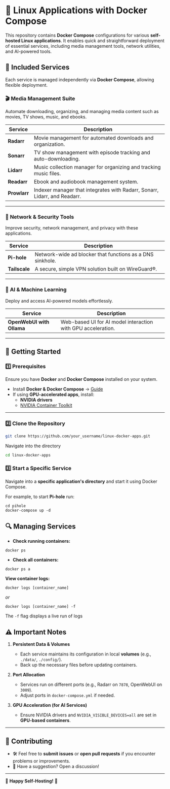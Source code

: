# 🐳 Linux Applications with Docker Compose

This repository contains **Docker Compose** configurations for various **self-hosted Linux applications**. It enables quick and straightforward deployment of essential services, including media management tools, network utilities, and AI-powered tools.

## 📌 Included Services

Each service is managed independently via **Docker Compose**, allowing flexible deployment.

### 🎬 **Media Management Suite**

Automate downloading, organizing, and managing media content such as movies, TV shows, music, and ebooks.

| Service      | Description                                                               |
| ------------ | ------------------------------------------------------------------------- |
| **Radarr**   | Movie management for automated downloads and organization.                |
| **Sonarr**   | TV show management with episode tracking and auto-downloading.            |
| **Lidarr**   | Music collection manager for organizing and tracking music files.         |
| **Readarr**  | Ebook and audiobook management system.                                    |
| **Prowlarr** | Indexer manager that integrates with Radarr, Sonarr, Lidarr, and Readarr. |

---

### 🔐 **Network & Security Tools**

Improve security, network management, and privacy with these applications.

| Service       | Description                                               |
| ------------- | --------------------------------------------------------- |
| **Pi-hole**   | Network-wide ad blocker that functions as a DNS sinkhole. |
| **Tailscale** | A secure, simple VPN solution built on WireGuard®.        |

---

### 🤖 **AI & Machine Learning**

Deploy and access AI-powered models effortlessly.

| Service                   | Description                                                  |
| ------------------------- | ------------------------------------------------------------ |
| **OpenWebUI with Ollama** | Web-based UI for AI model interaction with GPU acceleration. |

---

## 🚀 Getting Started

### 1️⃣ **Prerequisites**

Ensure you have **Docker** and **Docker Compose** installed on your system.

- Install **Docker & Docker Compose** → [Guide](https://docs.docker.com/get-docker/)
- If using **GPU-accelerated apps**, install:
  - **NVIDIA drivers**
  - [NVIDIA Container Toolkit](https://docs.nvidia.com/datacenter/cloud-native/container-toolkit/install-guide.html)

---

### 2️⃣ **Clone the Repository**

```sh
git clone https://github.com/your_username/linux-docker-apps.git
```

Navigate into the directory

```sh
cd linux-docker-apps
```

### 3️⃣ **Start a Specific Service**

Navigate into a **specific application's directory** and start it using Docker Compose.

For example, to start **Pi-hole** run:

```
cd pihole
docker-compose up -d
```

## 🔍 Managing Services

- **Check running containers:**

```
docker ps
```

- **Check all containers:**

```
docker ps a
```

**View container logs:**

```
docker logs [container_name]
```

_or_

```
docker logs [container_name] -f
```

The `-f` flag displays a live run of logs

## ⚠️ Important Notes

1.  **Persistent Data & Volumes**

    - Each service maintains its configuration in local **volumes** (e.g., `./data/`, `./config/`).
    - Back up the necessary files before updating containers.

2.  **Port Allocation**

    - Services run on different ports (e.g., Radarr on `7878`, OpenWebUI on `3009`).
    - Adjust ports in `docker-compose.yml` if needed.

3.  **GPU Acceleration (for AI Services)**

    - Ensure NVIDIA drivers and `NVIDIA_VISIBLE_DEVICES=all` are set in **GPU-based containers**.

---

## 🤝 Contributing

- 🛠 Feel free to **submit issues** or **open pull requests** if you encounter problems or improvements.
- 📩 Have a suggestion? Open a discussion!

---

🚀 **Happy Self-Hosting!** 🎉
